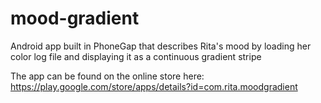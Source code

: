 # mood-gradient
Android app built in PhoneGap that describes Rita's mood by loading her color log file and displaying it as a continuous gradient stripe

The app can be found on the online store here: https://play.google.com/store/apps/details?id=com.rita.moodgradient
